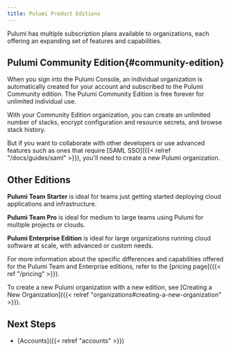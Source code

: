 ```yaml
---
title: Pulumi Product Editions
---
```


Pulumi has multiple subscription plans available to organizations, each offering an
expanding set of features and capabilities.

## Pulumi Community Edition{#community-edition}

When you sign into the Pulumi Console, an individual organization is automatically
created for your account and subscribed to the Pulumi Community edition. The Pulumi
Community Edition is free forever for unlimited individual use.

With your Community Edition organization, you can create an unlimited number of stacks,
encrypt configuration and resource secrets, and browse stack history.

But if you want to collaborate with other developers or use advanced features such as ones
that require [SAML SSO]({{< relref "/docs/guides/saml" >}}), you'll need to create a new Pulumi
organization.

## Other Editions

**Pulumi Team Starter** is ideal for teams just getting started deploying cloud
applications and infrastructure.

**Pulumi Team Pro** is ideal for medium to large teams using Pulumi for multiple projects
or clouds.

**Pulumi Enterprise Edition** is ideal for large organizations running cloud software at
scale,
with advanced or custom needs.

For more information about the specific differences and capabilities offered for the
Pulumi Team and Enterprise editions, refer to the [pricing page]({{< ref "/pricing" >}}).

To create a new Pulumi organization with a new edition, see [Creating a New
Organization]({{< relref "organizations#creating-a-new-organization" >}}).

## Next Steps

* [Accounts]({{< relref "accounts" >}})
